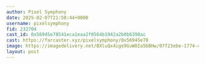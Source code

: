 ```yaml
---
author: Pixel Symphony
date: 2025-02-07T21:58:44+0000
username: pixelsymphony
fid: 232704
cast_id: 0x56945e78541eca1eaa2f0564b1942a2b0b6390ac
cast: https://farcaster.xyz/pixelsymphony/0x56945e78
image: https://imagedelivery.net/BXluQx4ige9GuW0Ia56BHw/07f23ebe-1774-435a-9324-75fcd8b53100/original
layout: post
---
```


<img src='https://imagedelivery.net/BXluQx4ige9GuW0Ia56BHw/07f23ebe-1774-435a-9324-75fcd8b53100/original' alt='' referrerpolicy='no-referrer'/>
